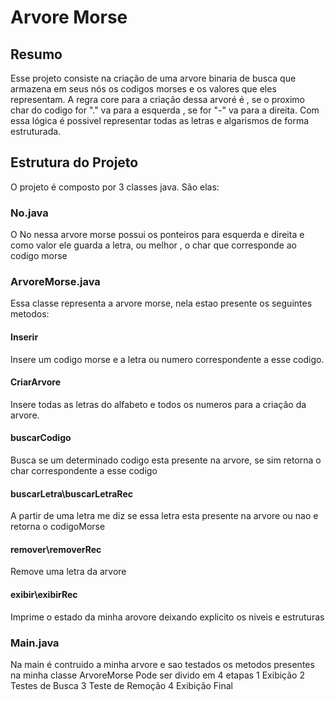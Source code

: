 # Arvore Morse 
## Resumo 
Esse projeto consiste na criação de uma arvore binaria de busca que armazena em seus nós os codigos morses e os valores que eles representam. 
A regra core para a criação dessa arvoré é , se o proximo char do codigo for "." va para a esquerda , se for "-" va para a direita. Com essa lógica
é possivel representar todas as letras e algarismos de forma estruturada. 

## Estrutura do Projeto 
O projeto é composto por 3 classes java. São elas: 
### No.java
O No nessa arvore morse possui os ponteiros para esquerda e direita e como valor ele guarda a letra, ou melhor , o char que corresponde ao codigo morse 

### ArvoreMorse.java
Essa classe representa a arvore morse, nela estao presente os seguintes metodos:
#### Inserir 
Insere um codigo morse e a letra ou numero  correspondente a esse codigo.
#### CriarArvore 
Insere todas as letras do alfabeto e todos os numeros para a criação da arvore. 
#### buscarCodigo 
Busca se um determinado codigo esta presente na arvore, se sim retorna o char correspondente a esse codigo

#### buscarLetra\buscarLetraRec
A partir de uma letra me diz se essa letra esta presente na arvore ou nao e retorna o codigoMorse
#### remover\removerRec
Remove uma letra da arvore 
#### exibir\exibirRec
Imprime o estado da minha arovore deixando explicito os niveis e estruturas



### Main.java 

Na main é contruido a minha arvore e sao testados os metodos presentes na minha classe ArvoreMorse
Pode ser divido em 4 etapas
1 Exibição
2 Testes de Busca
3 Teste de Remoção
4 Exibição Final 
